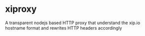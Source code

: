 xiproxy
=======

A transparent nodejs based HTTP proxy that understand the xip.io hostname format and rewrites HTTP headers accordingly